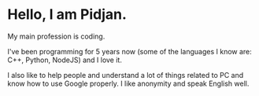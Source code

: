 # Hello, I am Pidjan.

My main profession is coding.

I've been programming for 5 years now (some of the languages I know are: C++, Python, NodeJS) and I love it.

I also like to help people and understand a lot of things related to PC and know how to use Google properly. I like anonymity and speak English well. 
